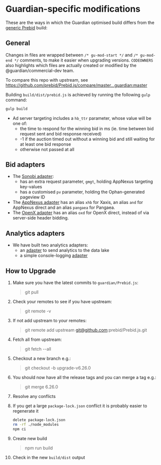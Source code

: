 # Guardian-specific modifications
These are the ways in which the Guardian optimised build differs from the [generic Prebid](https://github.com/prebid/Prebid.js) build:
## General

Changes in files are wrapped between `/* gu-mod-start */` and `/* gu-mod-end */` comments,
to make it easier when upgrading versions. `CODEOWNERS` also highlights which files
are actually created or modified by the @guardian/commercial-dev team.

To compare this repo with upstream, see https://github.com/prebid/Prebid.js/compare/master...guardian:master

Building `build/dist/prebid.js` is achieved by running the following `gulp` command:

```sh
gulp build
```

* Ad server targeting includes a `hb_ttr` parameter, whose value will be one of:
    * the time to respond for the winning bid in ms (ie. time between bid request sent and bid response received)
    * -1 if the auction timed out without a winning bid and still waiting for at least one bid response
    * otherwise not passed at all

## Bid adapters
* The [Sonobi adapter](/modules/sonobiBidAdapter.js):
    * has an extra request parameter, `gmgt`, holding AppNexus targeting key-values
    * has a customised `pv` parameter, holding the Ophan-generated pageview ID
* The [AppNexus adapter](/modules/appnexusBidAdapter.js) has an alias `xhb` for Xaxis, an alias `and` for AppNexus direct and an alias `pangaea` for Pangaea.
* The [OpenX adapter](/modules/openxBidAdapter.js) has an alias `oxd` for OpenX direct, instead of via server-side header bidding.

## Analytics adapters
* We have built two analytics adapters:
    * an [adapter](/modules/guAnalyticsAdapter.js) to send analytics to the data lake
    * a simple console-logging [adapter](/modules/consoleLoggingAnalyticsAdapter.js)

## How to Upgrade

1. Make sure you have the latest commits to `guardian/Prebid.js`:
    > git pull

2. Check your remotes to see if you have upstream:
   > git remote -v
3. If not add upstream to your remotes:
    > git remote add upstream git@github.com:prebid/Prebid.js.git
4. Fetch all from upstream:
    > git fetch --all
5. Checkout a new branch e.g.:
    > git checkout -b upgrade-v6.26.0
5. You should now have all the release tags and you can merge a tag e.g.:
    > git merge 6.26.0 
6. Resolve any conflicts
7. If you get a large `package-lock.json` conflict it is probably easier to regenerate it
    ```sh
    delete package-lock.json
    rm -rf ./node_modules
    npm ci
    ```
8. Create new build
    > npm run build
9. Check in the new `build/dist` output
